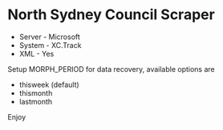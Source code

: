 # North Sydney Council Scraper

* Server - Microsoft
* System - XC.Track
* XML - Yes


Setup MORPH_PERIOD for data recovery, available options are

* thisweek (default)
* thismonth
* lastmonth

Enjoy
